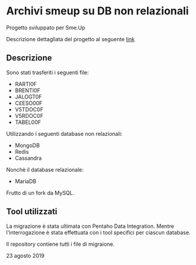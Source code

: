 # Archivi smeup su DB non relazionali

Progetto sviluppato per Sme.Up 

Descrizione dettagliata del progetto al seguente [link](https://mauer.smeup.com/TACPG-PD000050)

## Descrizione

Sono stati trasferiti i seguenti file:
* RARTI0F
* BRENTI0F
* JALOGT0F
* C£ESO00F
* V5TDOC0F
* V5RDOC0F
* TABEL00F

Utilizzando i seguenti database non relazionali:

* MongoDB
* Redis
* Cassandra

Nonchè il database relazionale:

* MariaDB

Frutto di un fork da MySQL.

## Tool utilizzati

La migrazione è stata ultimata con Pentaho Data Integration. Mentre l'interrogazione è stata effettuata con i tool specifici per ciascun database.


Il repository contiene tutti i file di migraione. 

23 agosto 2019